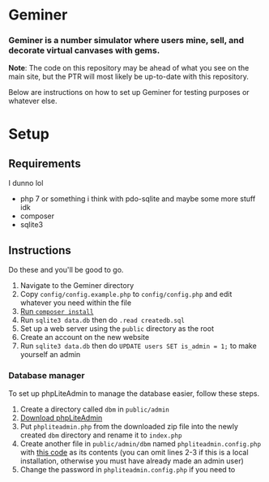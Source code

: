 # Geminer
### Geminer is a number simulator where users mine, sell, and decorate virtual canvases with gems.

**Note**: The code on this repository may be ahead of what you see on the main site, but the PTR will most likely be up-to-date with this repository.

Below are instructions on how to set up Geminer for testing purposes or whatever else.

# Setup
## Requirements
I dunno lol
- php 7 or something i think with pdo-sqlite and maybe some more stuff idk
- composer
- sqlite3

## Instructions
Do these and you'll be good to go.
1. Navigate to the Geminer directory
2. Copy `config/config.example.php` to `config/config.php` and edit whatever you need within the file
3. [Run `composer install`](https://getcomposer.org/)
4. Run `sqlite3 data.db` then do `.read createdb.sql`
5. Set up a web server using the `public` directory as the root
6. Create an account on the new website
7. Run `sqlite3 data.db` then do `UPDATE users SET is_admin = 1;` to make yourself an admin
 
### Database manager
To set up phpLiteAdmin to manage the database easier, follow these steps.
1. Create a directory called `dbm` in `public/admin`
2. [Download phpLiteAdmin](https://www.phpliteadmin.org/download/)
3. Put `phpliteadmin.php` from the downloaded zip file into the newly created `dbm` directory and rename it to `index.php`
4. Create another file in `public/admin/dbm` named `phpliteadmin.config.php` with [this code](https://gist.github.com/975miles/328df142f9b3dae7f1bb771b911e360d) as its contents (you can omit lines 2-3 if this is a local installation, otherwise you must have already made an admin user)
5. Change the password in `phpliteadmin.config.php` if you need to